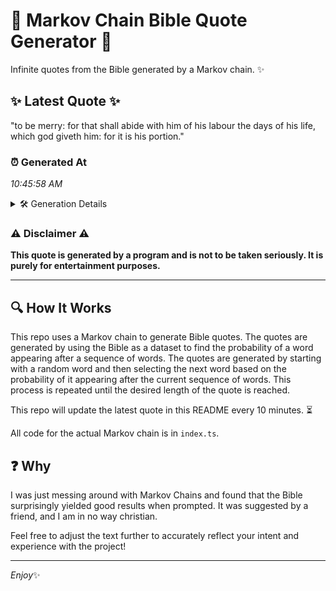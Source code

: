 # 📖 Markov Chain Bible Quote Generator 📖

Infinite quotes from the Bible generated by a Markov chain. ✨

## ✨ Latest Quote ✨
"to be merry: for that shall abide with him of his labour the days of his life, which god giveth him: for it is his portion."

### ⏰ Generated At
*10:45:58 AM*

<details>
    <summary>🛠️ Generation Details</summary>
    <p>
        <strong>🌱 Seed:</strong> to<br>
        <strong>🔄 Iterations:</strong> 25<br>
        <strong>📜 Context History:</strong><br>[ to ]: be<br>[ to, be ]: merry:<br>[ to, be, merry: ]: for<br>[ to, be, merry:, for ]: that<br>[ to, be, merry:, for, that ]: shall<br>[ to, be, merry:, for, that, shall ]: abide<br>[ be, merry:, for, that, shall, abide ]: with<br>[ merry:, for, that, shall, abide, with ]: him<br>[ for, that, shall, abide, with, him ]: of<br>[ that, shall, abide, with, him, of ]: his<br>[ shall, abide, with, him, of, his ]: labour<br>[ abide, with, him, of, his, labour ]: the<br>[ with, him, of, his, labour, the ]: days<br>[ him, of, his, labour, the, days ]: of<br>[ of, his, labour, the, days, of ]: his<br>[ his, labour, the, days, of, his ]: life,<br>[ labour, the, days, of, his, life, ]: which<br>[ the, days, of, his, life,, which ]: god<br>[ days, of, his, life,, which, god ]: giveth<br>[ of, his, life,, which, god, giveth ]: him:<br>[ his, life,, which, god, giveth, him: ]: for<br>[ life,, which, god, giveth, him:, for ]: it<br>[ which, god, giveth, him:, for, it ]: is<br>[ god, giveth, him:, for, it, is ]: his<br>[ giveth, him:, for, it, is, his ]: portion.<br>
    </p>
</details>

### ⚠️ Disclaimer ⚠️
**This quote is generated by a program and is not to be taken seriously. It is purely for entertainment purposes.**

---

## 🔍 How It Works

This repo uses a Markov chain to generate Bible quotes. The quotes are generated by using the Bible as a dataset to find the probability of a word appearing after a sequence of words. The quotes are generated by starting with a random word and then selecting the next word based on the probability of it appearing after the current sequence of words. This process is repeated until the desired length of the quote is reached.

This repo will update the latest quote in this README every 10 minutes. ⏳

All code for the actual Markov chain is in `index.ts`.

## ❓ Why

I was just messing around with Markov Chains and found that the Bible surprisingly yielded good results when prompted. 
It was suggested by a friend, and I am in no way christian.

Feel free to adjust the text further to accurately reflect your intent and experience with the project!

---

*Enjoy*✨
